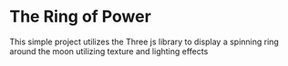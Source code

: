 # The Ring of Power

This simple project utilizes the Three js library to display a spinning ring around the moon utilizing texture and lighting effects
